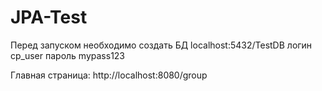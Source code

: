 # JPA-Test
Перед запуском необходимо создать БД localhost:5432/TestDB логин cp_user пароль mypass123

Главная страница: http://localhost:8080/group